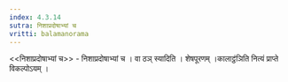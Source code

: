 ```yaml
---
index: 4.3.14
sutra: निशाप्रदोषाभ्यां च
vritti: balamanorama
---
```


<<निशाप्रदोषाभ्यां च>> - निशाप्रदोषाभ्यां च । वा ठञ् स्यादिति । शेषपूरणम् ।कालाट्ठ॑ञिति नित्यं प्राप्ते विकल्पोऽयम् । 